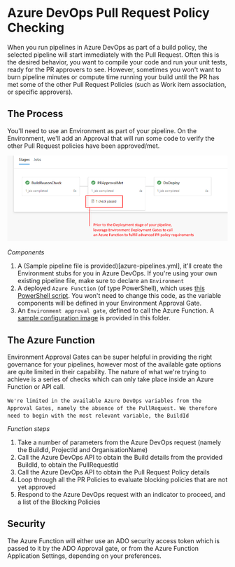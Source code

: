 # Azure DevOps Pull Request Policy Checking

When you run pipelines in Azure DevOps as part of a build policy, the selected pipeline will start immediately with the Pull Request.
Often this is the desired behavior, you want to compile your code and run your unit tests, ready for the PR approvers to see.
However, sometimes you won't want to burn pipeline minutes or compute time running your build until the PR has met some of the other Pull Request Policies (such as Work item association, or specific approvers).

## The Process

You'll need to use an Environment as part of your pipeline.  On the Environment, we'll add an Approval that will run some code to verify the other Pull Request policies have been approved/met.

![overview.png](overview.png)

*Components*
1. A (Sample pipeline file is provided)[azure-pipelines.yml], it'll create the Environment stubs for you in Azure DevOps. If you're using your own existing pipeline file, make sure to declare an `Environment`
1. A deployed `Azure Function` (of type PowerShell), which uses [this PowerShell script](Posh-AzFunction-ValidatePRPolicyFromBuildId.ps1). You won't need to change this code, as the variable components will be defined in your Environment Approval Gate.
1. An `Environment approval gate`, defined to call the Azure Function.  A [sample configuration image](EnvApprovalFunctionConfig.png) is provided in this folder.

## The Azure Function

Environment Approval Gates can be super helpful in providing the right governance for your pipelines, however most of the available gate options are quite limited in their capability. The nature of what we're trying to achieve is a series of checks which can only take place inside an Azure Function or API call. 

`We're limited in the available Azure DevOps variables from the Approval Gates, namely the absence of the PullRequest. We therefore need to begin with the most relevant variable, the BuildId`

*Function steps*
1. Take a number of parameters from the Azure DevOps request (namely the BuildId, ProjectId and OrganisationName)
1. Call the Azure DevOps API to obtain the Build details from the provided BuildId, to obtain the PullRequestId
1. Call the Azure DevOps API to obtain the Pull Request Policy details
1. Loop through all the PR Policies to evaluate blocking policies that are not yet approved
1. Respond to the Azure DevOps request with an indicator to proceed, and a list of the Blocking Policies

## Security

The Azure Function will either use an ADO security access token which is passed to it by the ADO Approval gate, or from the Azure Function Application Settings, depending on your preferences.
